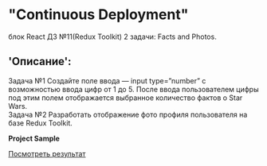 # "Continuous Deployment"  
блок React ДЗ №11(Redux Toolkit) 2 задачи: Facts and Photos.

## 'Описание': 
Задача №1 Создайте поле ввода — input type=”number” с возможностью ввода цифр от 1 до 5. После ввода пользователем цифры под этим полем отображается выбранное количество фактов о Star Wars.  
Задача №2 Разработать отображение фото профиля пользователя на базе Redux Toolkit.  

**Project Sample** 

[Посмотреть результат](https://gronik4.github.io/react11redux-toolkit/)
